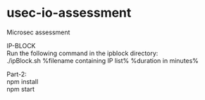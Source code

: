# usec-io-assessment
Microsec assessment

IP-BLOCK<br>
Run the following command in the ipblock directory:<br>
./ipBlock.sh %filename containing IP list% %duration in minutes%<br>

Part-2:<br>
npm install<br>
npm start
